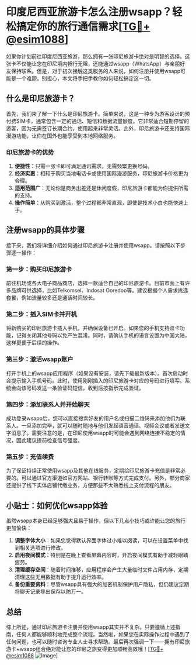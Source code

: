 # 印度尼西亚旅游卡怎么注册wsapp？轻松搞定你的旅行通信需求[[TG💪+ @esim1088](https://t.me/s/esim1088)]

如果你计划前往印度尼西亚旅游，那么拥有一张印尼旅游卡绝对是明智的选择。这张卡不仅能让您在印尼境内畅行无阻，还能通过wsapp（WhatsApp）与亲朋好友保持联系。但是，对于初次接触这类服务的人来说，如何注册并使用wsapp可能是一个难题。别担心，本文将手把手教你如何轻松搞定这一切。

## 什么是印尼旅游卡？

首先，我们来了解一下什么是印尼旅游卡。简单来说，这是一种专为游客设计的预付费SIM卡，通常包含一定的通话、短信和数据流量额度。它非常适合短期停留的游客，因为无需签订长期合约，使用起来非常灵活。此外，印尼旅游卡还支持国际漫游功能，让你在国外也能享受到本地网络服务。

### 印尼旅游卡的优势

1. **便捷性**：只需一张卡即可满足通讯需求，无需频繁更换号码。
2. **经济实惠**：相较于购买当地电话卡或使用国际漫游服务，印尼旅游卡价格更为合理。
3. **适用范围广**：无论你是商务出差还是休闲度假，印尼旅游卡都能为你提供所需的支持。
4. **操作简单**：从购买到激活，整个过程都非常直观，即使是技术小白也能快速上手。

## 注册wsapp的具体步骤

接下来，我们将详细介绍如何通过印尼旅游卡注册并使用wsapp。请按照以下步骤逐一操作：

### 第一步：购买印尼旅游卡

前往机场或各大电子商品商店，选择一款适合自己的印尼旅游卡。目前市面上有许多品牌可供选择，比如Telkomsel、Indosat Ooredoo等。建议根据个人需求挑选套餐，例如流量较多还是通话时间较长。

### 第二步：插入SIM卡并开机

将新购买的印尼旅游卡插入手机，并确保设备已开启。如果您的手机支持双卡功能，记得关闭其他号码以免产生混淆。同时，请确认手机的语言设置为中国大陆，这样更便于后续的操作。

### 第三步：激活wsapp账户

打开手机上的wsapp应用程序（如果没有安装，请先下载最新版本）。首次启动时会提示输入手机号码。此时，使用刚刚插入的印尼旅游卡对应的号码进行填写。系统会向该号码发送一条验证码短信，收到后按指示完成验证。

### 第四步：添加联系人并开始聊天

成功登录wsapp后，您可以直接搜索好友的用户名或扫描二维码来添加他们为联系人。一旦添加完毕，就可以随时随地与他们发起语音通话、视频会议或者发送文字消息了。需要注意的是，在印尼使用wsapp时可能会遇到网络连接不稳定的情况，因此建议提前检查信号强度。

### 第五步：充值续费

为了保证持续正常使用wsapp及其他在线服务，定期给印尼旅游卡充值是非常必要的。可以通过官方渠道如官方网站、银行转账等方式完成支付。另外，部分商家还提供了线下实体店铺代缴业务，方便那些不太熟悉线上支付流程的朋友。

## 小贴士：如何优化wsapp体验

虽然wsapp本身已经足够强大且易于操作，但以下几点小技巧或许能让您的旅行更加愉快：

1. **调整字体大小**：如果您觉得默认界面字体过小难以阅读，可以在设置菜单中找到相关选项进行修改。
2. **启用夜间模式**：特别是在晚上查看屏幕内容时，开启夜间模式有助于减轻眼睛疲劳。
3. **清理缓存空间**：随着时间推移，应用程序会产生大量临时文件占用内存，定期清理这些无用数据有助于提升运行效率。
4. **备份重要资料**：尽管wsapp具有强大的加密机制保护用户隐私，但仍建议定期将聊天记录导出保存以防万一。

## 总结

综上所述，通过印尼旅游卡注册并使用wsapp其实并不复杂。只要遵循上述指南，任何人都能够顺利地完成整个流程。当然啦，如果您在实际操作过程中遇到了任何问题，也可以随时咨询专业人士寻求帮助。最后再次强调一下——拥有印尼旅游卡+wsapp组合绝对能让您的印尼之旅变得更加顺畅高效哦！[[TG💪+ @esim1088](https://t.me/s/esim1088) ![Image](https://i.postimg.cc/4NQfJmqS/Snipaste-2025-05-13-00-14-12.png)]